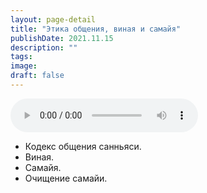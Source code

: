 ```yaml
---
layout: page-detail
title: "Этика общения, виная и самайя"
publishDate: 2021.11.15
description: ""
tags:
image:
draft: false
---
```


<audio title="2021.11.15 - Этика общения, виная и самайя.mp3" src="https://filer-api.advayta.org/v1.0/public/files/72790" controls=""></audio>

* Кодекс общения санньяси.
* Виная.
* Самайя.
* Очищение самайи.

  
